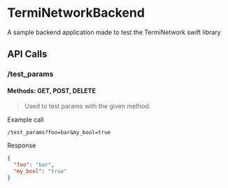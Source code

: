 # TermiNetworkBackend

A sample backend application made to test the TermiNetwork swift library

## API Calls

### /test_params

#### Methods: GET, POST, DELETE

> Used to test params with the given method.

Example call
```
/test_params?foo=bar&my_bool=true
```

Response
```json
{
  "foo": "bar",
  "my_bool": "true"
}
```
